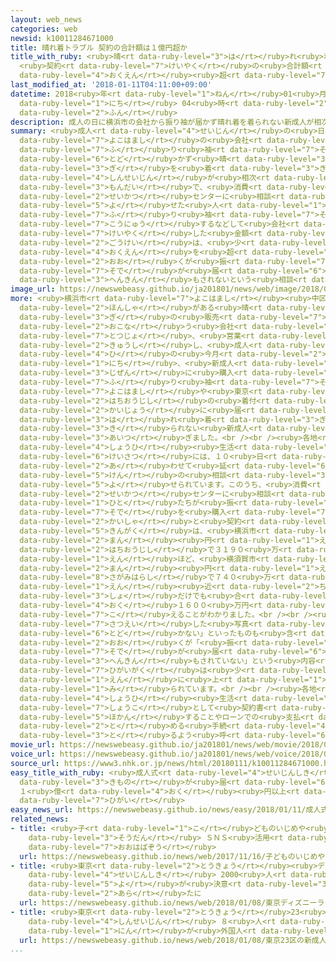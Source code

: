 ```yaml
---
layout: web_news
categories: web
newsid: k10011284671000
title: 晴れ着トラブル 契約の合計額は１億円超か
title_with_ruby: <ruby>晴<rt data-ruby-level="3">は</rt></ruby>れ<ruby>着<rt data-ruby-level="3">ぎ</rt></ruby>トラブル
  <ruby>契約<rt data-ruby-level="7">けいやく</rt></ruby>の<ruby>合計額<rt data-ruby-level="5">ごうけいがく</rt></ruby>は１<ruby>億円<rt
  data-ruby-level="4">おくえん</rt></ruby><ruby>超<rt data-ruby-level="7">ちょう</rt></ruby>か
last_modified_at: '2018-01-11T04:11:00+09:00'
datetime: 2018<ruby>年<rt data-ruby-level="1">ねん</rt></ruby>01<ruby>月<rt data-ruby-level="1">がつ</rt></ruby>11<ruby>日<rt
  data-ruby-level="1">にち</rt></ruby> 04<ruby>時<rt data-ruby-level="2">じ</rt></ruby>11<ruby>分<rt
  data-ruby-level="2">ふん</rt></ruby>
description: 成人の日に横浜市の会社から振り袖が届かず晴れ着を着られない新成人が相次いだ問題で、消費生活センターに相談を寄せた人たちが振り袖を購入するなどして会社と契約した金額の合計は、少なくとも１億円を超えることがわかりました。その多くが振り袖が届かず、返金もされないという相談だということです。
summary: <ruby>成人<rt data-ruby-level="4">せいじん</rt></ruby>の<ruby>日<rt data-ruby-level="4">ひ</rt></ruby>に<ruby>横浜市<rt
  data-ruby-level="7">よこはまし</rt></ruby>の<ruby>会社<rt data-ruby-level="2">かいしゃ</rt></ruby>から<ruby>振<rt
  data-ruby-level="7">ふ</rt></ruby>り<ruby>袖<rt data-ruby-level="7">そで</rt></ruby>が<ruby>届<rt
  data-ruby-level="6">とど</rt></ruby>かず<ruby>晴<rt data-ruby-level="3">は</rt></ruby>れ<ruby>着<rt
  data-ruby-level="3">ぎ</rt></ruby>を<ruby>着<rt data-ruby-level="3">き</rt></ruby>られない<ruby>新成人<rt
  data-ruby-level="4">しんせいじん</rt></ruby>が<ruby>相次<rt data-ruby-level="3">あいつ</rt></ruby>いだ<ruby>問題<rt
  data-ruby-level="3">もんだい</rt></ruby>で、<ruby>消費<rt data-ruby-level="4">しょうひ</rt></ruby><ruby>生活<rt
  data-ruby-level="2">せいかつ</rt></ruby>センターに<ruby>相談<rt data-ruby-level="3">そうだん</rt></ruby>を<ruby>寄<rt
  data-ruby-level="5">よ</rt></ruby>せた<ruby>人<rt data-ruby-level="1">ひと</rt></ruby>たちが<ruby>振<rt
  data-ruby-level="7">ふ</rt></ruby>り<ruby>袖<rt data-ruby-level="7">そで</rt></ruby>を<ruby>購入<rt
  data-ruby-level="7">こうにゅう</rt></ruby>するなどして<ruby>会社<rt data-ruby-level="2">かいしゃ</rt></ruby>と<ruby>契約<rt
  data-ruby-level="7">けいやく</rt></ruby>した<ruby>金額<rt data-ruby-level="5">きんがく</rt></ruby>の<ruby>合計<rt
  data-ruby-level="2">ごうけい</rt></ruby>は、<ruby>少<rt data-ruby-level="2">すく</rt></ruby>なくとも１<ruby>億円<rt
  data-ruby-level="4">おくえん</rt></ruby>を<ruby>超<rt data-ruby-level="7">こ</rt></ruby>えることがわかりました。その<ruby>多<rt
  data-ruby-level="2">おお</rt></ruby>くが<ruby>振<rt data-ruby-level="7">ふ</rt></ruby>り<ruby>袖<rt
  data-ruby-level="7">そで</rt></ruby>が<ruby>届<rt data-ruby-level="6">とど</rt></ruby>かず、<ruby>返金<rt
  data-ruby-level="3">へんきん</rt></ruby>もされないという<ruby>相談<rt data-ruby-level="3">そうだん</rt></ruby>だということです。
image_url: https://newswebeasy.github.io/ja201801/news/web/image/2018/01/11/K10011284671_1801110525_1801110531_01_03.jpg
more: <ruby>横浜市<rt data-ruby-level="7">よこはまし</rt></ruby><ruby>中区<rt data-ruby-level="3">なかく</rt></ruby>に<ruby>本社<rt
  data-ruby-level="2">ほんしゃ</rt></ruby>がある<ruby>晴<rt data-ruby-level="3">は</rt></ruby>れ<ruby>着<rt
  data-ruby-level="3">ぎ</rt></ruby>の<ruby>販売<rt data-ruby-level="7">はんばい</rt></ruby>などを<ruby>行<rt
  data-ruby-level="2">おこな</rt></ruby>う<ruby>会社<rt data-ruby-level="2">かいしゃ</rt></ruby>「はれのひ」が<ruby>突如<rt
  data-ruby-level="7">とつじょ</rt></ruby>、<ruby>営業<rt data-ruby-level="5">えいぎょう</rt></ruby>を<ruby>休止<rt
  data-ruby-level="2">きゅうし</rt></ruby>し、<ruby>成人<rt data-ruby-level="4">せいじん</rt></ruby>の<ruby>日<rt
  data-ruby-level="4">ひ</rt></ruby>の<ruby>今月<rt data-ruby-level="2">こんげつ</rt></ruby>８<ruby>日<rt
  data-ruby-level="1">にち</rt></ruby>、<ruby>新成人<rt data-ruby-level="4">しんせいじん</rt></ruby>が<ruby>事前<rt
  data-ruby-level="3">じぜん</rt></ruby>に<ruby>購入<rt data-ruby-level="7">こうにゅう</rt></ruby>したり、レンタルしたりした<ruby>振<rt
  data-ruby-level="7">ふ</rt></ruby>り<ruby>袖<rt data-ruby-level="7">そで</rt></ruby>が、<ruby>横浜市<rt
  data-ruby-level="7">よこはまし</rt></ruby>や<ruby>東京<rt data-ruby-level="2">とうきょう</rt></ruby>・<ruby>八王子市<rt
  data-ruby-level="2">はちおうじし</rt></ruby>の<ruby>着付<rt data-ruby-level="4">きつ</rt></ruby>け<ruby>会場<rt
  data-ruby-level="2">かいじょう</rt></ruby>に<ruby>届<rt data-ruby-level="6">とど</rt></ruby>かず、<ruby>晴<rt
  data-ruby-level="3">は</rt></ruby>れ<ruby>着<rt data-ruby-level="3">ぎ</rt></ruby>を<ruby>着<rt
  data-ruby-level="3">き</rt></ruby>られない<ruby>新成人<rt data-ruby-level="4">しんせいじん</rt></ruby>が<ruby>相次<rt
  data-ruby-level="3">あいつ</rt></ruby>ぎました。<br /><br /><ruby>各地<rt data-ruby-level="4">かくち</rt></ruby>の<ruby>消費<rt
  data-ruby-level="4">しょうひ</rt></ruby><ruby>生活<rt data-ruby-level="2">せいかつ</rt></ruby>センターや<ruby>警察<rt
  data-ruby-level="6">けいさつ</rt></ruby>には、１０<ruby>日<rt data-ruby-level="1">にち</rt></ruby>までに<ruby>合<rt
  data-ruby-level="2">あ</rt></ruby>わせて<ruby>延<rt data-ruby-level="6">の</rt></ruby>べ１０００<ruby>件<rt
  data-ruby-level="5">けん</rt></ruby>の<ruby>相談<rt data-ruby-level="3">そうだん</rt></ruby>が<ruby>寄<rt
  data-ruby-level="5">よ</rt></ruby>せられています。このうち、<ruby>消費<rt data-ruby-level="4">しょうひ</rt></ruby><ruby>生活<rt
  data-ruby-level="2">せいかつ</rt></ruby>センターに<ruby>相談<rt data-ruby-level="3">そうだん</rt></ruby>した<ruby>人<rt
  data-ruby-level="1">ひと</rt></ruby>たちが<ruby>振<rt data-ruby-level="7">ふ</rt></ruby>り<ruby>袖<rt
  data-ruby-level="7">そで</rt></ruby>を<ruby>購入<rt data-ruby-level="7">こうにゅう</rt></ruby>するなどして<ruby>会社<rt
  data-ruby-level="2">かいしゃ</rt></ruby>と<ruby>契約<rt data-ruby-level="7">けいやく</rt></ruby>した<ruby>金額<rt
  data-ruby-level="5">きんがく</rt></ruby>は、<ruby>横浜市<rt data-ruby-level="7">よこはまし</rt></ruby>でおよそ６８００<ruby>万<rt
  data-ruby-level="2">まん</rt></ruby><ruby>円<rt data-ruby-level="1">えん</rt></ruby>、<ruby>八王子市<rt
  data-ruby-level="2">はちおうじし</rt></ruby>で３１９０<ruby>万<rt data-ruby-level="2">まん</rt></ruby><ruby>円<rt
  data-ruby-level="1">えん</rt></ruby>ほど、<ruby>横須賀市<rt data-ruby-level="8">よこすかし</rt></ruby>でおよそ９６０<ruby>万<rt
  data-ruby-level="2">まん</rt></ruby><ruby>円<rt data-ruby-level="1">えん</rt></ruby>、<ruby>相模原市<rt
  data-ruby-level="8">さがみはらし</rt></ruby>で７４０<ruby>万<rt data-ruby-level="2">まん</rt></ruby><ruby>円<rt
  data-ruby-level="1">えん</rt></ruby><ruby>近<rt data-ruby-level="2">ちか</rt></ruby>くと、４か<ruby>所<rt
  data-ruby-level="3">しょ</rt></ruby>だけでも<ruby>合<rt data-ruby-level="2">あ</rt></ruby>わせて１<ruby>億<rt
  data-ruby-level="4">おく</rt></ruby>１６００<ruby>万円<rt data-ruby-level="2">まんえん</rt></ruby>を<ruby>超<rt
  data-ruby-level="7">こ</rt></ruby>えることがわかりました。<br /><br /><ruby>相談<rt data-ruby-level="3">そうだん</rt></ruby>には、「<ruby>撮影<rt
  data-ruby-level="7">さつえい</rt></ruby>した<ruby>写真<rt data-ruby-level="3">しゃしん</rt></ruby>が<ruby>届<rt
  data-ruby-level="6">とど</rt></ruby>かない」といったものも<ruby>含<rt data-ruby-level="7">ふく</rt></ruby>まれていますが、その<ruby>多<rt
  data-ruby-level="2">おお</rt></ruby>くが「<ruby>振<rt data-ruby-level="7">ふ</rt></ruby>り<ruby>袖<rt
  data-ruby-level="7">そで</rt></ruby>が<ruby>届<rt data-ruby-level="6">とど</rt></ruby>かず<ruby>返金<rt
  data-ruby-level="3">へんきん</rt></ruby>もされていない」という<ruby>内容<rt data-ruby-level="5">ないよう</rt></ruby>で、<ruby>被害額<rt
  data-ruby-level="7">ひがいがく</rt></ruby>は<ruby>少<rt data-ruby-level="2">すく</rt></ruby>なくとも数千万<ruby>円<rt
  data-ruby-level="1">えん</rt></ruby>に<ruby>上<rt data-ruby-level="1">のぼ</rt></ruby>ると<ruby>見<rt
  data-ruby-level="1">み</rt></ruby>られています。<br /><br /><ruby>各地<rt data-ruby-level="4">かくち</rt></ruby>の<ruby>消費<rt
  data-ruby-level="4">しょうひ</rt></ruby><ruby>生活<rt data-ruby-level="2">せいかつ</rt></ruby>センターは、<ruby>証拠<rt
  data-ruby-level="7">しょうこ</rt></ruby>として<ruby>契約書<rt data-ruby-level="7">けいやくしょ</rt></ruby>などを<ruby>保管<rt
  data-ruby-level="5">ほかん</rt></ruby>することやローンでの<ruby>支払<rt data-ruby-level="7">しはら</rt></ruby>いを<ruby>止<rt
  data-ruby-level="2">と</rt></ruby>める<ruby>手続<rt data-ruby-level="4">てつづ</rt></ruby>きを<ruby>取<rt
  data-ruby-level="3">と</rt></ruby>るよう<ruby>呼<rt data-ruby-level="6">よ</rt></ruby>びかけています。
movie_url: https://newswebeasy.github.io/ja201801/news/web/movie/2018/01/11/k10011284671_201801110530_201801110530.mp4
voice_url: https://newswebeasy.github.io/ja201801/news/web/voice/2018/01/11/k10011284671_201801110530_201801110530.mp3
source_url: https://www3.nhk.or.jp/news/html/20180111/k10011284671000.html
easy_title_with_ruby: <ruby>成人式<rt data-ruby-level="4">せいじんしき</rt></ruby>に<ruby>着物<rt
  data-ruby-level="3">きもの</rt></ruby>が<ruby>届<rt data-ruby-level="6">とど</rt></ruby>かないトラブル
  １<ruby>億<rt data-ruby-level="4">おく</rt></ruby><ruby>円以上<rt data-ruby-level="4">えんいじょう</rt></ruby>の<ruby>被害<rt
  data-ruby-level="7">ひがい</rt></ruby>
easy_news_url: https://newswebeasy.github.io/news/easy/2018/01/11/成人式に着物が届かないトラブル-1億円以上の被害
related_news:
- title: <ruby>子<rt data-ruby-level="1">こ</rt></ruby>どものいじめや<ruby>自殺<rt data-ruby-level="4">じさつ</rt></ruby>の<ruby>相談<rt
    data-ruby-level="3">そうだん</rt></ruby> ＳＮＳ<ruby>活用<rt data-ruby-level="2">かつよう</rt></ruby>で<ruby>大幅増<rt
    data-ruby-level="7">おおはばぞう</rt></ruby>
  url: https://newswebeasy.github.io/news/web/2017/11/16/子どものいじめや自殺の相談-SNS活用で大幅増
- title: <ruby>東京<rt data-ruby-level="2">とうきょう</rt></ruby><ruby>ディズニーランド<rt data-ruby-level="2">でぃずにーらんど</rt></ruby>で<ruby>成人式<rt
    data-ruby-level="4">せいじんしき</rt></ruby> 2000<ruby>人<rt data-ruby-level="1">にん</rt></ruby><ruby>余<rt
    data-ruby-level="5">よ</rt></ruby>が<ruby>決意<rt data-ruby-level="3">けつい</rt></ruby><ruby>新<rt
    data-ruby-level="2">あら</rt></ruby>たに
  url: https://newswebeasy.github.io/news/web/2018/01/08/東京ディズニーランドで成人式-2000人余が決意新たに
- title: <ruby>東京<rt data-ruby-level="2">とうきょう</rt></ruby>23<ruby>区<rt data-ruby-level="3">く</rt></ruby>の<ruby>新成人<rt
    data-ruby-level="4">しんせいじん</rt></ruby> ８<ruby>人<rt data-ruby-level="1">にん</rt></ruby>に１<ruby>人<rt
    data-ruby-level="1">にん</rt></ruby>が<ruby>外国人<rt data-ruby-level="2">がいこくじん</rt></ruby>
  url: https://newswebeasy.github.io/news/web/2018/01/08/東京23区の新成人-8人に1人が外国人
...
```

